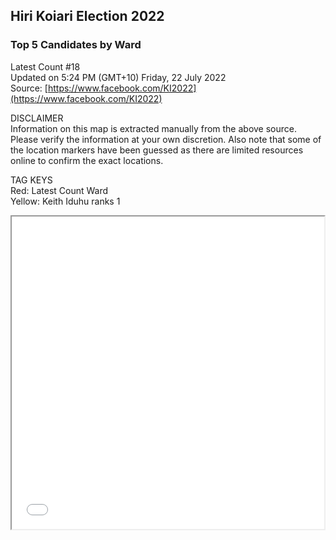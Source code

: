 ## Hiri Koiari Election 2022
### Top 5 Candidates by Ward
Latest Count #18 <br>
Updated on 5:24 PM (GMT+10) Friday, 22 July 2022 <br>
Source: [https://www.facebook.com/KI2022](https://www.facebook.com/KI2022)

DISCLAIMER<br>
Information on this map is extracted manually from the above source. Please verify the information at your own discretion. Also note that some of the location markers have been guessed as there are limited resources online to confirm the exact locations.<br>

TAG KEYS<br>
Red: Latest Count Ward <br>
Yellow: Keith Iduhu ranks 1

<iframe src="Hiri Koiari Count 18.html" height="500" width="500"></iframe>
<br>

